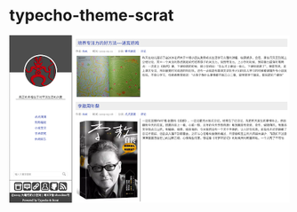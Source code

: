 # typecho-theme-scrat


![typecho-theme-scrat][1]



  [1]: https://github.com/ZhangJun1015/typecho-theme-scrat/blob/master/ScreenShot0%20.png
